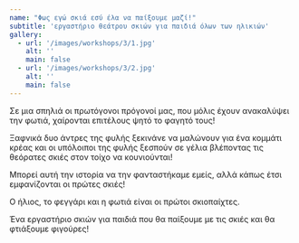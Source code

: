 ```yaml
---
name: "Φως εγώ σκιά εσύ έλα να παίξουμε μαζί!"
subtitle: 'εργαστήριο θεάτρου σκιών για παιδιά όλων των ηλικιών'
gallery:
  - url: '/images/workshops/3/1.jpg'
    alt: ''
    main: false
  - url: '/images/workshops/3/2.jpg'
    alt: ''
    main: false
---
```


Σε μια σπηλιά οι πρωτόγονοι πρόγονοί μας, που μόλις έχουν ανακαλύψει την φωτιά, χαίρονται επιτέλους ψητό το φαγητό τους!

Ξαφνικά δυο άντρες της φυλής ξεκινάνε να μαλώνουν για ένα κομμάτι κρέας και οι υπόλοιποι της φυλής ξεσπούν σε γέλια βλέποντας τις θεόρατες σκιές στον τοίχο να κουνιούνται!

Μπορεί αυτή την ιστορία να την φανταστήκαμε εμείς, αλλά κάπως έτσι εμφανίζονται οι πρώτες σκιές!

Ο ήλιος, το φεγγάρι και η φωτιά είναι οι πρώτοι σκιοπαίχτες.

Ένα εργαστήριο σκιών για παιδιά που θα παίξουμε με τις σκιές και θα φτιάξουμε φιγούρες!